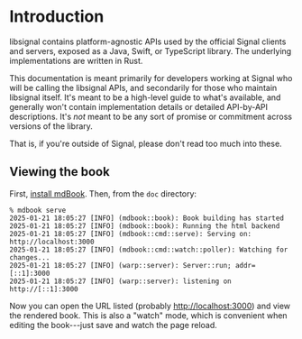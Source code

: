 # Introduction

libsignal contains platform-agnostic APIs used by the official Signal clients and servers, exposed as a Java, Swift, or TypeScript library. The underlying implementations are written in Rust.

This documentation is meant primarily for developers working at Signal who will be calling the libsignal APIs, and secondarily for those who maintain libsignal itself. It's meant to be a high-level guide to what's available, and generally won't contain implementation details or detailed API-by-API descriptions. It's *not* meant to be any sort of promise or commitment across versions of the library.

That is, if you're outside of Signal, please don't read too much into these.


## Viewing the book

First, [install mdBook](https://rust-lang.github.io/mdBook/guide/installation.html). Then, from the `doc` directory:

```console
% mdbook serve
2025-01-21 18:05:27 [INFO] (mdbook::book): Book building has started
2025-01-21 18:05:27 [INFO] (mdbook::book): Running the html backend
2025-01-21 18:05:27 [INFO] (mdbook::cmd::serve): Serving on: http://localhost:3000
2025-01-21 18:05:27 [INFO] (mdbook::cmd::watch::poller): Watching for changes...
2025-01-21 18:05:27 [INFO] (warp::server): Server::run; addr=[::1]:3000
2025-01-21 18:05:27 [INFO] (warp::server): listening on http://[::1]:3000
```

Now you can open the URL listed (probably <http://localhost:3000>) and view the rendered book. This is also a "watch" mode, which is convenient when editing the book---just save and watch the page reload.

